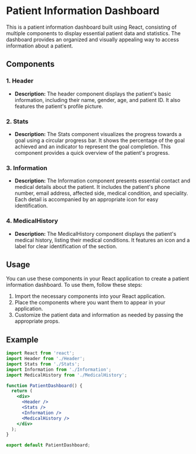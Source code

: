 # Patient Information Dashboard

This is a patient information dashboard built using React, consisting of multiple components to display essential patient data and statistics. The dashboard provides an organized and visually appealing way to access information about a patient.

## Components

### 1. Header
- **Description:** The header component displays the patient's basic information, including their name, gender, age, and patient ID. It also features the patient's profile picture.

### 2. Stats
- **Description:** The Stats component visualizes the progress towards a goal using a circular progress bar. It shows the percentage of the goal achieved and an indicator to represent the goal completion. This component provides a quick overview of the patient's progress.

### 3. Information
- **Description:** The Information component presents essential contact and medical details about the patient. It includes the patient's phone number, email address, affected side, medical condition, and speciality. Each detail is accompanied by an appropriate icon for easy identification.

### 4. MedicalHistory
- **Description:** The MedicalHistory component displays the patient's medical history, listing their medical conditions. It features an icon and a label for clear identification of the section.

## Usage
You can use these components in your React application to create a patient information dashboard. To use them, follow these steps:

1. Import the necessary components into your React application.
2. Place the components where you want them to appear in your application.
3. Customize the patient data and information as needed by passing the appropriate props.

## Example

```jsx
import React from 'react';
import Header from './Header';
import Stats from './Stats';
import Information from './Information';
import MedicalHistory from './MedicalHistory';

function PatientDashboard() {
  return (
    <div>
      <Header />
      <Stats />
      <Information />
      <MedicalHistory />
    </div>
  );
}

export default PatientDashboard;
